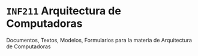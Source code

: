 # `INF211` Arquitectura de Computadoras
Documentos, Textos, Modelos, Formularios para la materia de Arquitectura de Computadoras
